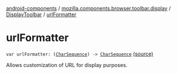 [android-components](../../index.md) / [mozilla.components.browser.toolbar.display](../index.md) / [DisplayToolbar](index.md) / [urlFormatter](./url-formatter.md)

# urlFormatter

`var urlFormatter: (`[`CharSequence`](https://kotlinlang.org/api/latest/jvm/stdlib/kotlin/-char-sequence/index.html)`) -> `[`CharSequence`](https://kotlinlang.org/api/latest/jvm/stdlib/kotlin/-char-sequence/index.html) [(source)](https://github.com/mozilla-mobile/android-components/blob/master/components/browser/toolbar/src/main/java/mozilla/components/browser/toolbar/display/DisplayToolbar.kt#L228)

Allows customization of URL for display purposes.

